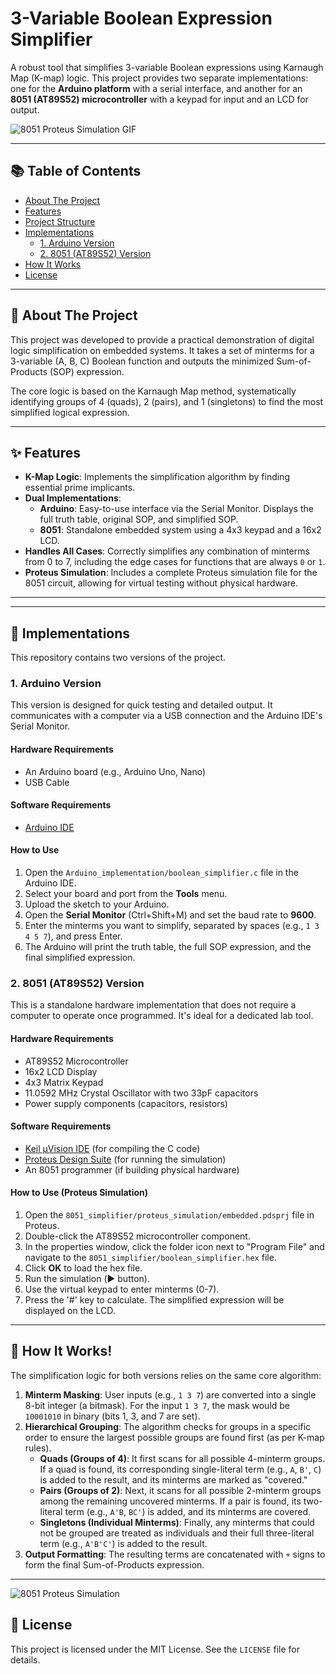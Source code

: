 # 3-Variable Boolean Expression Simplifier

A robust tool that simplifies 3-variable Boolean expressions using Karnaugh Map (K-map) logic. This project provides two separate implementations: one for the **Arduino platform** with a serial interface, and another for an **8051 (AT89S52) microcontroller** with a keypad for input and an LCD for output.

![8051 Proteus Simulation GIF](https://i.imgur.com/your-gif-url.gif)

---

## 📚 Table of Contents

* [About The Project](#about-the-project)
* [Features](#features)
* [Project Structure](#project-structure)
* [Implementations](#implementations)
    * [1. Arduino Version](#1-arduino-version)
    * [2. 8051 (AT89S52) Version](#2-8051-at89s52-version)
* [How It Works](#how-it-works)
* [License](#license)

---

## 🎯 About The Project

This project was developed to provide a practical demonstration of digital logic simplification on embedded systems. It takes a set of minterms for a 3-variable (A, B, C) Boolean function and outputs the minimized Sum-of-Products (SOP) expression.

The core logic is based on the Karnaugh Map method, systematically identifying groups of 4 (quads), 2 (pairs), and 1 (singletons) to find the most simplified logical expression.

---

## ✨ Features

* **K-Map Logic**: Implements the simplification algorithm by finding essential prime implicants.
* **Dual Implementations**:
    * **Arduino**: Easy-to-use interface via the Serial Monitor. Displays the full truth table, original SOP, and simplified SOP.
    * **8051**: Standalone embedded system using a 4x3 keypad and a 16x2 LCD.
* **Handles All Cases**: Correctly simplifies any combination of minterms from 0 to 7, including the edge cases for functions that are always `0` or `1`.
* **Proteus Simulation**: Includes a complete Proteus simulation file for the 8051 circuit, allowing for virtual testing without physical hardware.

---



---

## 🚀 Implementations

This repository contains two versions of the project.

### 1. Arduino Version

This version is designed for quick testing and detailed output. It communicates with a computer via a USB connection and the Arduino IDE's Serial Monitor.

#### Hardware Requirements
* An Arduino board (e.g., Arduino Uno, Nano)
* USB Cable

#### Software Requirements
* [Arduino IDE](https://www.arduino.cc/en/software)

#### How to Use
1.  Open the `Arduino_implementation/boolean_simplifier.c` file in the Arduino IDE.
2.  Select your board and port from the **Tools** menu.
3.  Upload the sketch to your Arduino.
4.  Open the **Serial Monitor** (Ctrl+Shift+M) and set the baud rate to **9600**.
5.  Enter the minterms you want to simplify, separated by spaces (e.g., `1 3 4 5 7`), and press Enter.
6.  The Arduino will print the truth table, the full SOP expression, and the final simplified expression.

### 2. 8051 (AT89S52) Version

This is a standalone hardware implementation that does not require a computer to operate once programmed. It's ideal for a dedicated lab tool.



#### Hardware Requirements
* AT89S52 Microcontroller
* 16x2 LCD Display
* 4x3 Matrix Keypad
* 11.0592 MHz Crystal Oscillator with two 33pF capacitors
* Power supply components (capacitors, resistors)

#### Software Requirements
* [Keil µVision IDE](https://www.keil.com/demo/eval/c51.htm) (for compiling the C code)
* [Proteus Design Suite](https://www.labcenter.com/) (for running the simulation)
* An 8051 programmer (if building physical hardware)

#### How to Use (Proteus Simulation)
1.  Open the `8051_simplifier/proteus_simulation/embedded.pdsprj` file in Proteus.
2.  Double-click the AT89S52 microcontroller component.
3.  In the properties window, click the folder icon next to "Program File" and navigate to the `8051_simplifier/boolean_simplifier.hex` file.
4.  Click **OK** to load the hex file.
5.  Run the simulation (▶️ button).
6.  Use the virtual keypad to enter minterms (0-7).
7.  Press the '#' key to calculate. The simplified expression will be displayed on the LCD.

---

## 🧠 How It Works!

The simplification logic for both versions relies on the same core algorithm:

1.  **Minterm Masking**: User inputs (e.g., `1 3 7`) are converted into a single 8-bit integer (a bitmask). For the input `1 3 7`, the mask would be `10001010` in binary (bits 1, 3, and 7 are set).
2.  **Hierarchical Grouping**: The algorithm checks for groups in a specific order to ensure the largest possible groups are found first (as per K-map rules).
    * **Quads (Groups of 4)**: It first scans for all possible 4-minterm groups. If a quad is found, its corresponding single-literal term (e.g., `A`, `B'`, `C`) is added to the result, and its minterms are marked as "covered."
    * **Pairs (Groups of 2)**: Next, it scans for all possible 2-minterm groups among the remaining uncovered minterms. If a pair is found, its two-literal term (e.g., `A'B`, `BC'`) is added, and its minterms are covered.
    * **Singletons (Individual Minterms)**: Finally, any minterms that could not be grouped are treated as individuals and their full three-literal term (e.g., `A'B'C'`) is added to the result.
3.  **Output Formatting**: The resulting terms are concatenated with `+` signs to form the final Sum-of-Products expression.

---
![8051 Proteus Simulation](./8051implementation/booleansimplifier.jpg)

## 📜 License

This project is licensed under the MIT License. See the `LICENSE` file for details.

